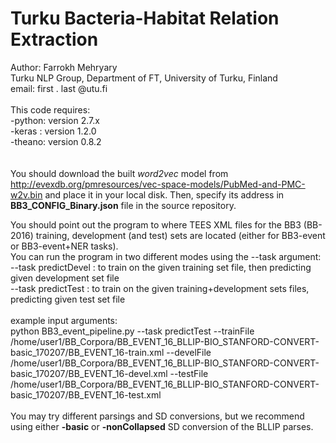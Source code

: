 # Turku Bacteria-Habitat Relation Extraction

Author: Farrokh Mehryary<br>
        Turku NLP Group, Department of FT, University of Turku, Finland<br>
        email: first . last @utu.fi<br> 
  <br>
  This code requires:<br>
           -python: version 2.7.x<br>
           -keras : version 1.2.0<br>
           -theano: version 0.8.2<br>
  <br>
  <br>You should download the built <i>word2vec</i> model from http://evexdb.org/pmresources/vec-space-models/PubMed-and-PMC-w2v.bin and place it in your local disk. Then, specify its address in <b>BB3_CONFIG_Binary.json</b> file in the source repository.<br>
  
  You should point out the program to where TEES XML files for the BB3 (BB-2016) training, development (and test) sets
  are located (either for BB3-event or BB3-event+NER tasks). 
  <br>
  You can run the program in two different modes using the --task argument:<br>
   --task predictDevel  : to train on the given training set file, then predicting given development set file<br>
   --task predictTest   : to train on the given training+development sets files, predicting given test set file<br>
  <br>
  example input arguments:<br>
python BB3_event_pipeline.py --task predictTest --trainFile /home/user1/BB_Corpora/BB_EVENT_16_BLLIP-BIO_STANFORD-CONVERT-basic_170207/BB_EVENT_16-train.xml --develFile /home/user1/BB_Corpora/BB_EVENT_16_BLLIP-BIO_STANFORD-CONVERT-basic_170207/BB_EVENT_16-devel.xml --testFile /home/user1/BB_Corpora/BB_EVENT_16_BLLIP-BIO_STANFORD-CONVERT-basic_170207/BB_EVENT_16-test.xml
<br><br>
  You may try different parsings and SD conversions, but we recommend using either <b>-basic</b> or <b>-nonCollapsed</b> SD
  conversion of the BLLIP parses. 
